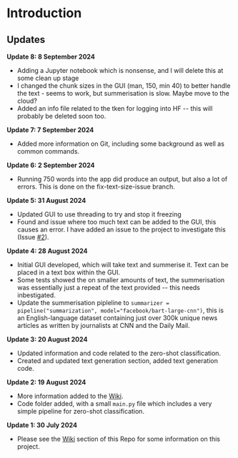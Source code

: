 # Introduction
## Updates

**Update 8: 8 September 2024**
- Adding a Jupyter notebook which is nonsense, and I will delete this at some clean up stage
- I changed the chunk sizes in the GUI (man, 150, min 40) to better handle the text - seems to work, but summerisation is slow. Maybe move to the cloud?
- Added an info file related to the tken for logging into HF -- this will probably be deleted soon too.

**Update 7: 7 September 2024**     
- Added more information on Git, including some background as well as common commands. 

**Update 6: 2 September 2024**
- Running 750 words into the app did produce an output, but also a lot of errors. This is done on the fix-text-size-issue branch.

**Update 5: 31 August 2024**
- Updated GUI to use threading to try and stop it freezing
- Found and issue where too much text can be added to the GUI, this causes an error. I have added an issue to the project to investigate this (Issue [#2](https://github.com/ofithcheallaigh/orchid_hammer/issues/2)).

**Update 4: 28 August 2024**
- Initial GUI developed, which will take text and summerise it. Text can be placed in a text box within the GUI.
- Some tests showed the on smaller amounts of text, the summerisation was essentially just a repeat of the text provided -- this needs inbestigated.
- Update the summerisation pipleline to `summarizer = pipeline("summarization", model="facebook/bart-large-cnn")`, this is an English-language dataset containing just over 300k unique news articles as written by journalists at CNN and the Daily Mail.

**Update 3: 20 August 2024**
- Updated information and code related to the zero-shot classification.
- Created and updated text generation section, added text generation code.

**Update 2: 19 August 2024**
- More information added to the [Wiki](https://github.com/ofithcheallaigh/orchid_hammer/wiki).
- Code folder added, with a small `main.py` file which includes a very simple pipeline for zero-shot classification.

**Update 1: 30 July 2024**     
- Please see the [Wiki](https://github.com/ofithcheallaigh/orchid_hammer/wiki) section of this Repo for some information on this project.



